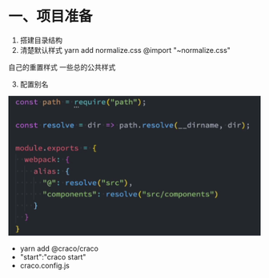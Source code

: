 # 一、项目准备

1. 搭建目录结构
2. 清楚默认样式
   yarn add normalize.css
   @import "~normalize.css"

自己的重置样式
一些总的公共样式

3. 配置别名

![An image](./img/01.png)

- yarn add @craco/craco
- "start":"craco start"
- craco.config.js
